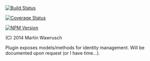 [![Build Status](https://travis-ci.org/codedoctor/hapi-identity-store.svg?branch=master)](https://travis-ci.org/codedoctor/hapi-identity-store)

[![Coverage Status](https://img.shields.io/coveralls/codedoctor/hapi-identity-store.svg)](https://coveralls.io/r/codedoctor/hapi-identity-store)

[![NPM Version](http://img.shields.io/npm/v/hapi-identity-store.svg)](https://www.npmjs.org/package/hapi-identity-store)

(C) 2014 Martin Wawrusch

Plugin exposes models/methods for identity management. Will be documented upon request (or I have time...).